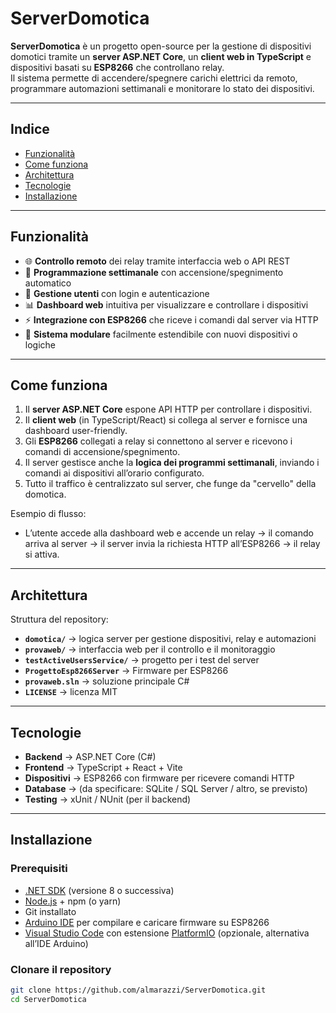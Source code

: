 # ServerDomotica

**ServerDomotica** è un progetto open-source per la gestione di dispositivi domotici tramite un **server ASP.NET Core**, un **client web in TypeScript** e dispositivi basati su **ESP8266** che controllano relay.  
Il sistema permette di accendere/spegnere carichi elettrici da remoto, programmare automazioni settimanali e monitorare lo stato dei dispositivi.

---

## Indice

- [Funzionalità](#funzionalità)  
- [Come funziona](#come-funziona)  
- [Architettura](#architettura)  
- [Tecnologie](#tecnologie)  
- [Installazione](#installazione)   

---

## Funzionalità

- 🌐 **Controllo remoto** dei relay tramite interfaccia web o API REST  
- 📅 **Programmazione settimanale** con accensione/spegnimento automatico  
- 🔐 **Gestione utenti** con login e autenticazione  
- 📊 **Dashboard web** intuitiva per visualizzare e controllare i dispositivi  
- ⚡ **Integrazione con ESP8266** che riceve i comandi dal server via HTTP  
- 🧩 **Sistema modulare** facilmente estendibile con nuovi dispositivi o logiche  

---

## Come funziona

1. Il **server ASP.NET Core** espone API HTTP per controllare i dispositivi.  
2. Il **client web** (in TypeScript/React) si collega al server e fornisce una dashboard user-friendly.  
3. Gli **ESP8266** collegati a relay si connettono al server e ricevono i comandi di accensione/spegnimento.  
4. Il server gestisce anche la **logica dei programmi settimanali**, inviando i comandi ai dispositivi all’orario configurato.  
5. Tutto il traffico è centralizzato sul server, che funge da "cervello" della domotica.  

Esempio di flusso:  
- L’utente accede alla dashboard web e accende un relay → il comando arriva al server → il server invia la richiesta HTTP all’ESP8266 → il relay si attiva.  

---

## Architettura

Struttura del repository:

- **`domotica/`** → logica server per gestione dispositivi, relay e automazioni  
- **`provaweb/`** → interfaccia web per il controllo e il monitoraggio  
- **`testActiveUsersService/`** → progetto per i test del server
- **`ProgettoEsp8266Server`** → Firmware per ESP8266
- **`provaweb.sln`** → soluzione principale C#  
- **`LICENSE`** → licenza MIT  

---

## Tecnologie

- **Backend** → ASP.NET Core (C#)  
- **Frontend** → TypeScript + React + Vite  
- **Dispositivi** → ESP8266 con firmware per ricevere comandi HTTP  
- **Database** → (da specificare: SQLite / SQL Server / altro, se previsto)  
- **Testing** → xUnit / NUnit (per il backend)  

---

## Installazione

### Prerequisiti
- [.NET SDK](https://dotnet.microsoft.com/) (versione 8 o successiva)  
- [Node.js](https://nodejs.org/) + npm (o yarn)  
- Git installato  
- [Arduino IDE](https://www.arduino.cc/en/software) per compilare e caricare firmware su ESP8266  
- [Visual Studio Code](https://code.visualstudio.com/) con estensione [PlatformIO](https://platformio.org/) (opzionale, alternativa all’IDE Arduino)

### Clonare il repository
```bash
git clone https://github.com/almarazzi/ServerDomotica.git
cd ServerDomotica

